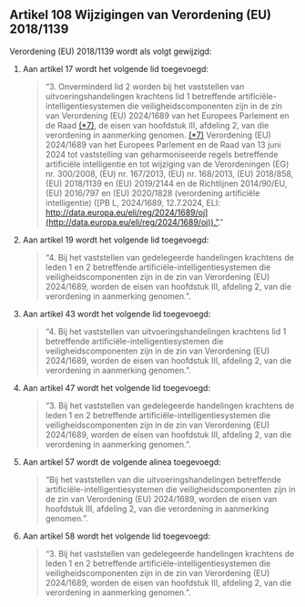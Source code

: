 ## Artikel 108 Wijzigingen van Verordening (EU) 2018/1139

Verordening (EU) 2018/1139 wordt als volgt gewijzigd:

1. Aan artikel 17 wordt het volgende lid toegevoegd:
   > “3. Onverminderd lid 2 worden bij het vaststellen van uitvoeringshandelingen krachtens lid 1 betreffende artificiële-intelligentiesystemen die veiligheidscomponenten zijn in de zin van Verordening (EU) 2024/1689 van het Europees Parlement en de Raad [(\*7)](#ntr*7-L_202401689NL.000101-E0064), de eisen van hoofdstuk III, afdeling 2, van die verordening in aanmerking genomen.
   > [(\*7)](#ntc*7-L_202401689NL.000101-E0064) Verordening (EU) 2024/1689 van het Europees Parlement en de Raad van 13 juni 2024 tot vaststelling van geharmoniseerde regels betreffende artificiële intelligentie en tot wijziging van de Verordeningen (EG) nr. 300/2008, (EU) nr. 167/2013, (EU) nr. 168/2013, (EU) 2018/858, (EU) 2018/1139 en (EU) 2019/2144 en de Richtlijnen 2014/90/EU, (EU) 2016/797 en (EU) 2020/1828 (verordening artificiële intelligentie) ([PB L, 2024/1689, 12.7.2024, ELI: http://data.europa.eu/eli/reg/2024/1689/oj](http://data.europa.eu/eli/reg/2024/1689/oj)).”."
2. Aan artikel 19 wordt het volgende lid toegevoegd:
   > “4. Bij het vaststellen van gedelegeerde handelingen krachtens de leden 1 en 2 betreffende artificiële-intelligentiesystemen die veiligheidscomponenten zijn in de zin van Verordening (EU) 2024/1689, worden de eisen van hoofdstuk III, afdeling 2, van die verordening in aanmerking genomen.”.
3. Aan artikel 43 wordt het volgende lid toegevoegd:
   > “4. Bij het vaststellen van uitvoeringshandelingen krachtens lid 1 betreffende artificiële-intelligentiesystemen die veiligheidscomponenten zijn in de zin van Verordening (EU) 2024/1689, worden de eisen van hoofdstuk III, afdeling 2, van die verordening in aanmerking genomen.”.
4. Aan artikel 47 wordt het volgende lid toegevoegd:
   > “3. Bij het vaststellen van gedelegeerde handelingen krachtens de leden 1 en 2 betreffende artificiële-intelligentiesystemen die veiligheidscomponenten zijn in de zin van Verordening (EU) 2024/1689, worden de eisen van hoofdstuk III, afdeling 2, van die verordening in aanmerking genomen.”.
5. Aan artikel 57 wordt de volgende alinea toegevoegd:
   > “Bij het vaststellen van die uitvoeringshandelingen betreffende artificiële-intelligentiesystemen die veiligheidscomponenten zijn in de zin van Verordening (EU) 2024/1689, worden de eisen van hoofdstuk III, afdeling 2, van die verordening in aanmerking genomen.”.

6) Aan artikel 58 wordt het volgende lid toegevoegd:
   > “3. Bij het vaststellen van gedelegeerde handelingen krachtens de leden 1 en 2 betreffende artificiële-intelligentiesystemen die veiligheidscomponenten zijn in de zin van Verordening (EU) 2024/1689, worden de eisen van hoofdstuk III, afdeling 2, van die verordening in aanmerking genomen.”.
